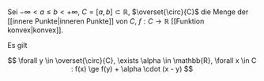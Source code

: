 Sei $-\infty \lt a \le b \lt +\infty$, $C = [a, b] \subset \mathbb{R}$, $\overset{\circ}{C}$ die Menge der [[innere Punkte|inneren Punkte]] von $C$, $f : C \to \mathbb{R}$ [[Funktion konvex|konvex]].

Es gilt

$$
	\forall y \in \overset{\circ}{C}, \exists \alpha \in \mathbb{R}, \forall x \in C : f(x) \ge f(y) + \alpha \cdot (x - y)
$$